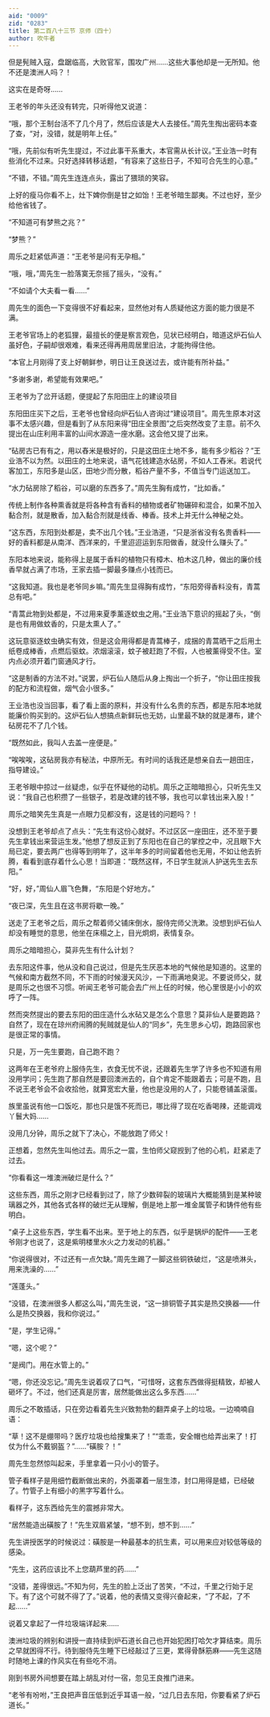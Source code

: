 ```yaml
---
aid: "0009"
zid: "0283"
title: 第二百八十三节 京师（四十）
author: 吹牛者
---
```


但是髡贼入寇，盘踞临高，大败官军，围攻广州……这些大事他却是一无所知。他不还是澳洲人吗？！

这实在是奇呀……

王老爷的年头还没有转完，只听得他又说道：

“哦，那个王制台活不了几个月了，然后应该是大人去接任。”周先生掏出密码本查了查，“对，没错，就是明年上任。”

“哦，先前似有听先生提过，不过此事干系重大，本官需从长计议。”王业浩一时有些消化不过来。只好选择转移话题，“有容来了这些日子，不知可合先生的心意。”

“不错，不错。”周先生连连点头，露出了猥琐的笑容。

上好的瘦马你看不上，灶下婢你倒是甘之如饴！王老爷暗生鄙夷。不过也好，至少给他省钱了。

“不知道可有梦熊之兆？”

“梦熊？”

周乐之赶紧低声道：“王老爷是问有无孕相。”

“哦，哦，”周先生一脸落寞无奈摇了摇头，“没有。”

“不如请个大夫看一看……”

周先生的面色一下变得很不好看起来，显然他对有人质疑他这方面的能力很是不满。

王老爷官场上的老狐狸，最擅长的便是察言观色，见状已经明白，暗道这炉石仙人虽好色，子嗣却很艰难，看来还得再用周居里旧法，才能拘得住他。

“本官上月刚得了支上好朝鲜参，明日让王良送过去，或许能有所补益。”

“多谢多谢，希望能有效果吧。”

王老爷为了岔开话题，便提起了东阳田庄上的建设项目

东阳田庄买下之后，王老爷也曾经向炉石仙人咨询过“建设项目”。周先生原本对这事不太感兴趣，但是看到了从东阳来得“田庄全景图”之后突然改变了主意。前不久提出在山庄利用丰富的山间水源造一座水磨。这会他又提了出来。

“砧房古已有有之，用以舂米是极好的，只是这田庄土地不多，能有多少稻谷？”王业浩不以为然。以田庄的土地来说，语气花钱建造水砧房，不如人工舂米。若说代客加工，东阳多是山区，田地少而分散，稻谷产量不多，不值当专门运送加工。

“水力砧房除了稻谷，可以磨的东西多了。”周先生胸有成竹，“比如香。”

传统上制作各种熏香就是将各种含有香料的植物或者矿物碾碎和混合，如果不加入黏合剂，就是散香，加入黏合剂就是线香、棒香。技术上并无什么神秘之处。

“这东西，东阳到处都是，卖不出几个钱。”王业浩道，“只是浙省没有名贵香料――好的香料都是从南洋、西洋来的，千里迢迢运到东阳做香，就没什么赚头了。”

东阳本地来说，能称得上是属于香料的植物只有樟木、柏木这几种，做出的廉价线香早就占满了市场，王家去插一脚最多赚点小钱而已。

“这我知道。我也是老爷同乡嘛。”周先生显得胸有成竹，“东阳旁得香料没有，青蒿总有吧。”

“青蒿此物到处都是，不过用来夏季薰逐蚊虫之用。”王业浩下意识的摇起了头，“倒是也有用做蚊香的，只是太熏人了。”

这玩意驱逐蚊虫确实有效，但是这会用得都是青蒿棒子，成捆的青蒿晒干之后用土纸卷成棒香，点燃后驱蚊。浓烟滚滚，蚊子被赶跑了不假，人也被薰得受不住。室内点必须开着门窗通风才行。

“这是制香的方法不对。”说罢，炉石仙人随后从身上掏出一个折子，“你让田庄按我的配方和流程做，烟气会小很多。”

王业浩也没当回事，看了看上面的原料，并没有什么名贵的东西，都是东阳本地就能廉价购买到的。这炉石仙人想搞点新鲜玩也无妨，山里最不缺的就是瀑布，建个砧房花不了几个钱。

“既然如此，我叫人去盖一座便是。”

“唉唉唉，这砧房我亦有秘法，中原所无。有时间的话我还是想亲自去一趟田庄，指导建设。”

王老爷眼中掠过一丝疑虑，似乎在怀疑他的动机。周乐之正暗暗担心，只听先生又说：“我自己也积攒了一些银子，若是改建的钱不够，我也可以拿钱出来入股！”

周乐之暗笑先生真是一点眼力见都没有，这是钱的问题吗？！

没想到王老爷却点了点头：“先生有这份心就好。不过区区一座田庄，还不至于要先生拿钱出来营运生发。”他想了想反正到了东阳也在自己的掌控之中，况且眼下大局已定，要去两广也得等到明年了，这半年多的时间留着他也无用，不如让他去折腾，看看到底存着什么心思！当即道：“既然这样，不日学生就派人护送先生去东阳。”

“好，好，”周仙人眉飞色舞，“东阳是个好地方。”

“夜已深，先生且在这书房将歇一晚。”

送走了王老爷之后，周乐之帮着师父铺床倒水，服侍完师父洗漱。没想到炉石仙人却没有睡觉的意思，他坐在床榻之上，目光炯炯，表情复杂。

周乐之暗暗担心，莫非先生有什么计划？

去东阳这件事，他从没和自己说过，但是先生厌恶本地的气候他是知道的。这里的气候和南方截然不同，不下雨的时候漫天风沙，一下雨满地臭泥。不要说师父，就是周乐之也很不习惯。听闻王老爷可能会去广州上任的时候，他心里很是小小的欢呼了一阵。

然而突然提出的要去东阳的田庄造什么水砧又是怎么个意思？莫非仙人是要跑路？自然了，现在在琼州府闹腾的髡贼就是仙人的“同乡”，先生思乡心切，跑路回家也是很正常的事情。

只是，万一先生要跑，自己跑不跑？

这两年在王老爷府上服侍先生，衣食无忧不说，还跟着先生学了许多也不知道有用没用学问；先生跑了那自然是要回澳洲去的，自个肯定不能跟着去；可是不跑，且不说王老爷会不会收拾他，就算宽宏大量，他也是没用的人了，只能卷铺盖滚蛋。

族里虽说有他一口饭吃，那也只是饿不死而已，哪比得了现在吃香喝辣，还能调戏丫鬟大妈……

没用几分钟，周乐之就下了决心，不能放跑了师父！

正想着，忽然先生叫他过去。周乐之一震，生怕师父窥觊到了他的心机，赶紧走了过去。

“你看看这一堆澳洲破烂是什么？”

这些东西，周乐之刚才已经看到过了，除了少数碎裂的玻璃片大概能猜到是某种玻璃器之外，其他各式各样的破烂无从理解，倒是地上那一堆金属管子和铸件他有些明白。

“桌子上这些东西，学生看不出来。至于地上的东西，似乎是锅炉的配件――王老爷刚才也说了，这是紫明楼里水火之力发动的机器。”

“你说得很对，不过还有一点欠缺。”周先生踢了一脚这些铜铁破烂，“这是喷淋头，用来洗澡的……”

“莲蓬头。”

“没错，在澳洲很多人都这么叫，”周先生说，“这一排铜管子其实是热交换器――什么是热交换器，我和你说过。”

“是，学生记得。”

“嗯，这个呢？”

“是阀门。用在水管上的。”

“嗯，你还没忘记。”周先生说着叹了口气，“可惜呀，这套东西做得挺精致，却被人砸坏了。不过，他们还真是厉害，居然能做出这么多东西……”

周乐之不敢插话，只在旁边看着先生兴致勃勃的翻弄桌子上的垃圾。一边喃喃自语：

“草！这不是绷带吗？医疗垃圾也给搜集来了！”“乖乖，安全帽也给弄出来了！打仗为什么不戴钢盔？”……“磺胺？！”

周先生忽然惊叫起来，手里拿着一只小小的管子。

管子看样子是用细竹截断做出来的，外面罩着一层生漆，封口用得是蜡，已经破了。竹管子上有细小的黑字写着什么。

看样子，这东西给先生的震撼非常大。

“居然能造出磺胺了！”先生双眉紧皱，“想不到，想不到……”

先生讲授医学的时候说过：磺胺是一种最基本的抗生素，可以用来应对较低等级的感染。

“先生，这药应该比不上您葫芦里的药……”

“没错，差得很远。”不知为何，先生的脸上泛出了苦笑，“不过，千里之行始于足下。有了这个可就不得了了。”说着，他的表情又变得兴奋起来，“了不起，了不起……”

说着又拿起了一件垃圾端详起来……

澳洲垃圾的辨别和讲授一直持续到炉石道长自己也开始犯困打哈欠才算结束。周乐之早就困得不行。待到服侍先生睡下已经敲过了三更，累得骨酥筋麻――先生这随时随地上课的作风实在有些吃不消。

刚到书房外间想要在踏上胡乱对付一宿，忽见王良推门进来。

“老爷有吩咐，”王良把声音压低到近乎耳语一般，“过几日去东阳，你要看紧了炉石道长。”

